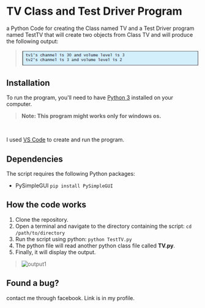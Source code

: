 # TV Class and Test Driver Program
a Python Code for creating the Class named TV and a Test Driver program named TestTV that will create two objects from Class TV and will produce the following output:
> ![expected](expected.png)

## Installation
To run the program, you'll need to have [Python 3](https://www.python.org/downloads/) installed on your computer. <br/>
>**Note: This program might works only for windows os.**
<br/>

I used [VS Code](https://code.visualstudio.com/download) to create and run the program.

## Dependencies
The script requires the following Python packages:
* PySimpleGUI
```pip install PySimpleGUI```

## How the code works
1. Clone the repository.
2. Open a terminal and navigate to the directory containing the script:
``cd /path/to/directory``
3. Run the script using python:
``python TestTV.py``
4. The python file will read another python class file called **TV.py**.
5. Finally, it will display the output.
> ![output1](output1.png)

## Found a bug?
contact me through facebook. Link is in my profile.